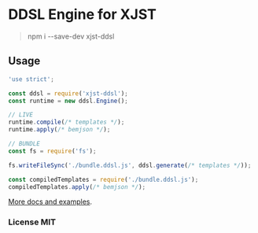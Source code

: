 # DDSL Engine for XJST

> npm i --save-dev xjst-ddsl

## Usage

``` js
'use strict';

const ddsl = require('xjst-ddsl');
const runtime = new ddsl.Engine();

// LIVE
runtime.compile(/* templates */);
runtime.apply(/* bemjson */);

// BUNDLE
const fs = require('fs');

fs.writeFileSync('./bundle.ddsl.js', ddsl.generate(/* templates */));

const compiledTemplates = require('./bundle.ddsl.js');
compiledTemplates.apply(/* bemjson */);
```

[More docs and examples](https://github.com/bem/bem-xjst).

### License MIT
